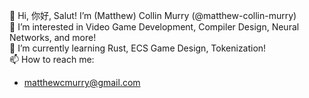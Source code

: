 👋 Hi, 你好, Salut! I’m (Matthew) Collin Murry (@matthew-collin-murry)  
👀 I’m interested in Video Game Development, Compiler Design, Neural Networks, and more!  
🌱 I’m currently learning Rust, ECS Game Design, Tokenization!  
📫 How to reach me:  
  - matthewcmurry@gmail.com

<!---
matthew-collin-murry/matthew-collin-murry is a ✨ special ✨ repository because its `README.md` (this file) appears on your GitHub profile.
You can click the Preview link to take a look at your changes.
--->
